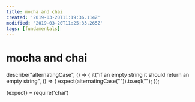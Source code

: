 ```yaml
---
title: mocha and chai
created: '2019-03-20T11:19:36.114Z'
modified: '2019-03-20T11:25:33.265Z'
tags: [fundamentals]
---
```


# mocha and chai

describe("alternatingCase", () => {
  it("if an empty string it should return an empty string", () => {
    expect(alternatingCase("")).to.eql("");
  });

  {expect} = require('chai')
